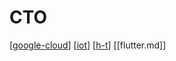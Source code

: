 # CTO

[[google-cloud]]
[[iot]]
[[h-t]]
[[flutter.md]]

[//begin]: # "Autogenerated link references for markdown compatibility"
[google-cloud]: google-cloud "Google Cloud"
[iot]: iot "IoT"
[h-t]: h-t "H&T"
[//end]: # "Autogenerated link references"